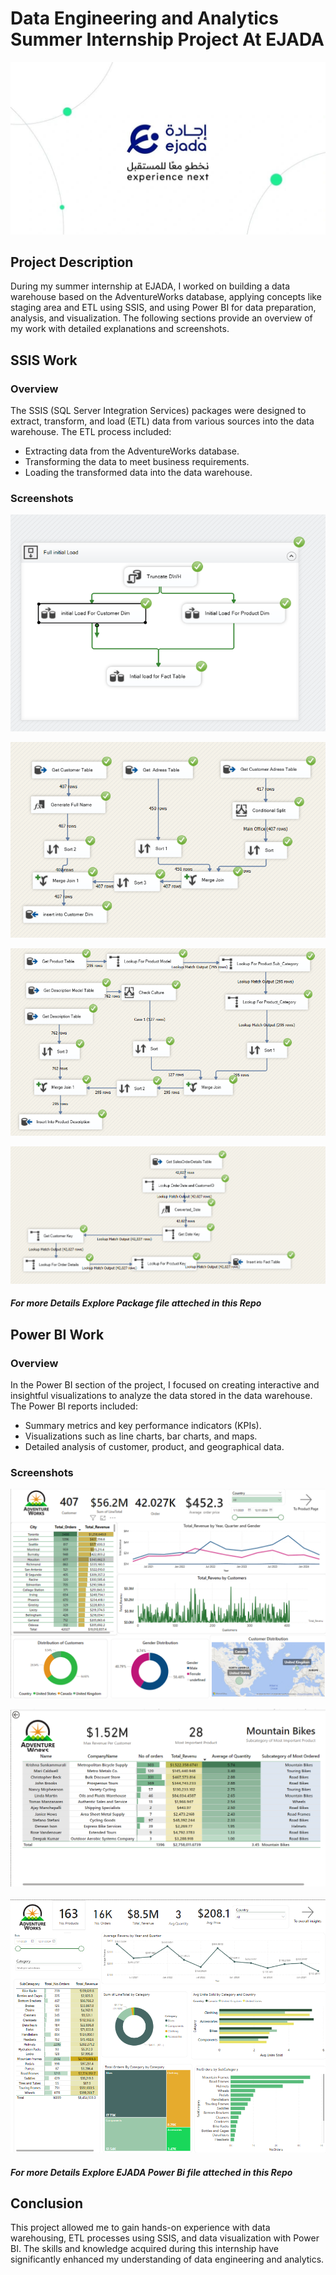 # Data Engineering and Analytics Summer Internship Project At EJADA

![Company logo](Assets/EJADA.jpeg)

## Project Description

During my summer internship at EJADA, I worked on building a data warehouse based on the AdventureWorks database, applying concepts like staging area and ETL using SSIS, and using Power BI for data preparation, analysis, and visualization. The following sections provide an overview of my work with detailed explanations and screenshots.

## SSIS Work

### Overview

The SSIS (SQL Server Integration Services) packages were designed to extract, transform, and load (ETL) data from various sources into the data warehouse. The ETL process included:

- Extracting data from the AdventureWorks database.
- Transforming the data to meet business requirements.
- Loading the transformed data into the data warehouse.

### Screenshots

![SSIS Screenshot 1](Assets/Control_Flow.png)

![SSIS Screenshot 2](Assets/Customer_DIM.png)

![SSIS Screenshot 2](Assets/Product_DIM.png)

![SSIS Screenshot 2](Assets/Sales_Fact.png)

##### For more Details Explore Package file atteched in this Repo


## Power BI Work

### Overview

In the Power BI section of the project, I focused on creating interactive and insightful visualizations to analyze the data stored in the data warehouse. The Power BI reports included:

- Summary metrics and key performance indicators (KPIs).
- Visualizations such as line charts, bar charts, and maps.
- Detailed analysis of customer, product, and geographical data.

### Screenshots

![Power BI Screenshot 1](Assets/Customer.png)

![Power BI Screenshot 2](Assets/Customers_In_Specified_City.png)

![Power BI Screenshot 1](Assets/Product.png)

##### For more Details Explore EJADA Power Bi file atteched in this Repo
## Conclusion

This project allowed me to gain hands-on experience with data warehousing, ETL processes using SSIS, and data visualization with Power BI. The skills and knowledge acquired during this internship have significantly enhanced my understanding of data engineering and analytics.



